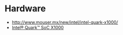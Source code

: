 # Hardware

- http://www.mouser.mx/new/intel/intel-quark-x1000/
- [Intel® Quark™ SoC X1000](http://www.intel.com/content/www/us/en/embedded/products/quark/overview.html)
